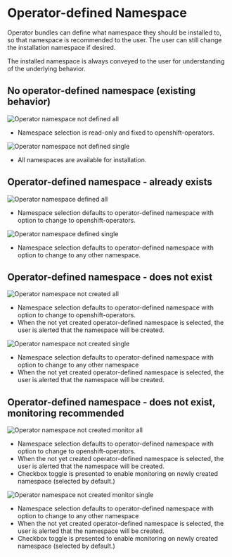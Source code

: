# Operator-defined Namespace

Operator bundles can define what namespace they should be installed to, so that namespace is recommended to the user. The user can still change the installation namespace if desired.

The installed namespace is always conveyed to the user for understanding of the underlying behavior.

## No operator-defined namespace (existing behavior)

![Operator namespace not defined all](img/1-1-notarget-all.png)
- Namespace selection is read-only and fixed to openshift-operators.

![Operator namespace not defined single](img/1-2-notarget-single.png)
- All namespaces are available for installation.

## Operator-defined namespace - already exists

![Operator namespace defined all](img/2-1-targetExists-all.png)
- Namespace selection defaults to operator-defined namespace with option to change to openshift-operators.

![Operator namespace defined single](img/2-2-targetExists-single.png)
- Namespace selection defaults to operator-defined namespace with option to change to any other namespace.

## Operator-defined namespace - does not exist

![Operator namespace not created all](img/3-1-targetNotExist-all.png)
- Namespace selection defaults to operator-defined namespace with option to change to openshift-operators.
- When the not yet created operator-defined namespace is selected, the user is alerted that the namespace will be created.

![Operator namespace not created single](img/3-2-targetNotExist-single.png)
- Namespace selection defaults to operator-defined namespace with option to change to any other namespace
- When the not yet created operator-defined namespace is selected, the user is alerted that the namespace will be created.

## Operator-defined namespace - does not exist, monitoring recommended

![Operator namespace not created monitor all](img/4-1-targetNotExistMonitor-all.png)
- Namespace selection defaults to operator-defined namespace with option to change to openshift-operators.
- When the not yet created operator-defined namespace is selected, the user is alerted that the namespace will be created.
- Checkbox toggle is presented to enable monitoring on newly created namespace (selected by default.)

![Operator namespace not created monitor single](img/4-2-targetNotExistMonitor-single.png)
- Namespace selection defaults to operator-defined namespace with option to change to any other namespace
- When the not yet created operator-defined namespace is selected, the user is alerted that the namespace will be created.
- Checkbox toggle is presented to enable monitoring on newly created namespace (selected by default.)
